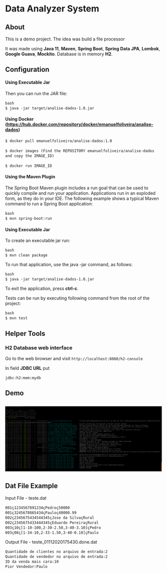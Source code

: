 # Data Analyzer System

## About

This is a demo project. The idea was build a file processor

It was made using **Java 11**, **Maven**, **Spring Boot**, **Spring Data JPA**, **Lombok**, **Google Guava**, **Mockito**. Database is in memory **H2**.

## Configuration

#### Using Executable Jar

Then you can run the JAR file:
```
bash
$ java -jar target/analise-dados-1.0.jar
```
#### Using Docker (https://hub.docker.com/repository/docker/emanuelfoliveira/analise-dados)

```
$ docker pull emanuelfoliveira/analise-dados:1.0

$ docker images (Find the REPOSITORY emanuelfoliveira/analise-dados and copy the IMAGE_ID)

$ docker run IMAGE_ID
```

#### Using the Maven Plugin

The Spring Boot Maven plugin includes a run goal that can be used to quickly compile and run your application. 
Applications run in an exploded form, as they do in your IDE. 
The following example shows a typical Maven command to run a Spring Boot application:
 
```
bash
$ mvn spring-boot:run
``` 

#### Using Executable Jar

To create an executable jar run:

```
bash
$ mvn clean package
``` 

To run that application, use the java -jar command, as follows:

```
bash
$ java -jar target/analise-dados-1.0.jar
```

To exit the application, press **ctrl-c**.

Tests can be run by executing following command from the root of the project:

```
bash
$ mvn test
```

## Helper Tools

### H2 Database web interface

Go to the web browser and visit `http://localhost:8080/h2-console`

In field **JDBC URL** put 
```
jdbc:h2:mem:mydb
```
## Demo
## ![Execution Example](https://github.com/emanuelfoliveira/analise-dados/blob/master/mvn-run-console.png)

## Dat File Example

Input File - teste.dat
```
001ç1234567891234çPedroç50000
001ç3245678865434çPauloç40000.99
002ç2345675434544345çJose da SilvaçRural
002ç2345675433444345çEduardo PereiraçRural
003ç10ç[1-10-100,2-30-2.50,3-40-3.10]çPedro
003ç08ç[1-34-10,2-33-1.50,3-40-0.10]çPaulo
```

Output File - teste_01112020175430.done.dat
```
Quantidade de clientes no arquivo de entrada:2 
Quantidade de vendedor no arquivo de entrada:2 
ID da venda mais cara:10 
Pior Vendedor:Paulo
```
